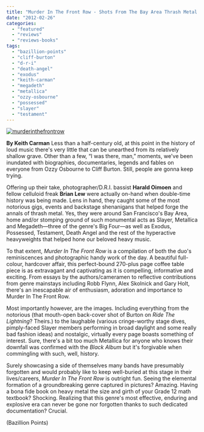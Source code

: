 ```yaml
---
title: "Murder In The Front Row - Shots From The Bay Area Thrash Metal Epicenter"
date: "2012-02-26"
categories: 
  - "featured"
  - "reviews"
  - "reviews-books"
tags: 
  - "bazillion-points"
  - "cliff-burton"
  - "d-r-i"
  - "death-angel"
  - "exodus"
  - "keith-carman"
  - "megadeth"
  - "metallica"
  - "ozzy-osbourne"
  - "possessed"
  - "slayer"
  - "testament"
---
```


[![](http://www.hellbound.ca/wp-content/uploads/2012/02/murderinthefrontrow-590x475.jpg "murderinthefrontrow")](http://www.hellbound.ca/wp-content/uploads/2012/02/murderinthefrontrow.jpg)

**By Keith Carman** Less than a half-century old, at this point in the history of loud music there's very little that can be unearthed from its relatively shallow grave. Other than a few, “I was there, man,” moments, we've been inundated with biographies, documentaries, legends and fables on everyone from Ozzy Osbourne to Cliff Burton. Still, people are gonna keep trying.

Offering up their take, photographer/D.R.I. bassist **Harald Oimoen** and fellow celluloid freak **Brian Lew** were actually on-hand when double-time history was being made. Lens in hand, they caught some of the most notorious gigs, events and backstage shenanigans that helped forge the annals of thrash metal. Yes, they were around San Francisco's Bay Area, home and/or stomping ground of such monumental acts as Slayer, Metallica and Megadeth—three of the genre's Big Four—as well as Exodus, Possessed, Testament, Death Angel and the rest of the hyperactive heavyweights that helped hone our beloved heavy music.

To that extent, _Murder In The Front Row_ is a compilation of both the duo's reminiscences and photographic handy work of the day. A beautiful full-colour, hardcover affair, this perfect-bound 270-plus page coffee table piece is as extravagant and captivating as it is compelling, informative and exciting. From essays by the authors/cameramen to reflective contributions from genre mainstays including Robb Flynn, Alex Skolnick and Gary Holt, there's an inescapable air of enthusiasm, adoration and importance to Murder In The Front Row.

Most importantly however, are the images. Including everything from the notorious (that mouth-open back-cover shot of Burton on _Ride The Lightning_? Theirs.) to the laughable (various cringe-worthy stage dives, pimply-faced Slayer members performing in broad daylight and some really bad fashion ideas) and nostalgic, virtually every page boasts something of interest. Sure, there's a bit too much Metallica for anyone who knows their downfall was confirmed with the _Black Album_ but it's forgivable when commingling with such, well, history.

Surely showcasing a side of themselves many bands have presumably forgotten and would probably like to keep well-buried at this stage in their lives/careers, _Murder In The Front Row_ is outright fun. Seeing the elemental formation of a groundbreaking genre captured in pictures? Amazing. Having a bona fide book on heavy metal the size and girth of your Grade 12 math textbook? Shocking. Realizing that this genre's most effective, enduring and explosive era can never be gone nor forgotten thanks to such dedicated documentation? Crucial.

(Bazillion Points)
